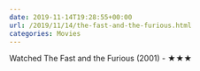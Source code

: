 ```yaml
---
date: 2019-11-14T19:28:55+00:00
url: /2019/11/14/the-fast-and-the-furious.html
categories: Movies
---
```

Watched The Fast and the Furious (2001) - ★★★




